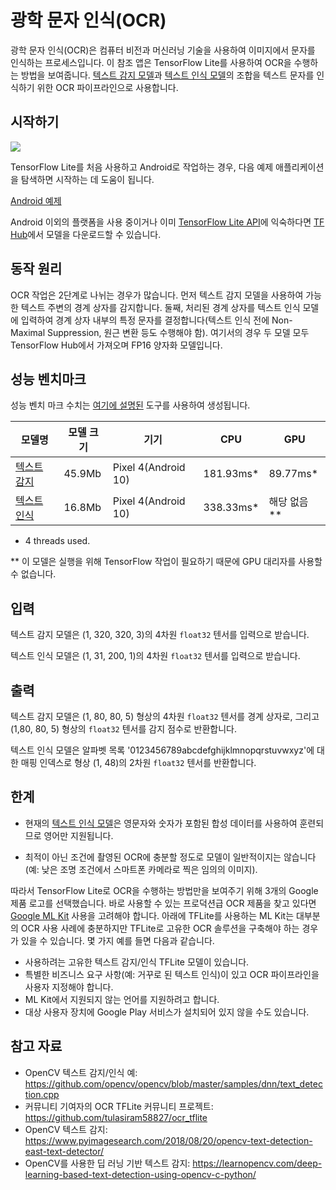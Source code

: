 # 광학 문자 인식(OCR)

광학 문자 인식(OCR)은 컴퓨터 비전과 머신러닝 기술을 사용하여 이미지에서 문자를 인식하는 프로세스입니다. 이 참조 앱은 TensorFlow Lite를 사용하여 OCR을 수행하는 방법을 보여줍니다. [텍스트 감지 모델](https://tfhub.dev/sayakpaul/lite-model/east-text-detector/fp16/1)과 [텍스트 인식 모델](https://tfhub.dev/tulasiram58827/lite-model/keras-ocr/float16/2)의 조합을 텍스트 문자를 인식하기 위한 OCR 파이프라인으로 사용합니다.

## 시작하기


<img src="images/screenshot.gif" class="attempt-right" style="max-width: 300px">

TensorFlow Lite를 처음 사용하고 Android로 작업하는 경우, 다음 예제 애플리케이션을 탐색하면 시작하는 데 도움이 됩니다.

<a class="button button-primary" href="https://github.com/tensorflow/examples/tree/master/lite/examples/optical_character_recognition/android">Android 예제</a>

Android 이외의 플랫폼을 사용 중이거나 이미 [TensorFlow Lite API](https://www.tensorflow.org/api_docs/python/tf/lite)에 익숙하다면 [TF Hub](https://tfhub.dev/)에서 모델을 다운로드할 수 있습니다.

## 동작 원리

OCR 작업은 2단계로 나뉘는 경우가 많습니다. 먼저 텍스트 감지 모델을 사용하여 가능한 텍스트 주변의 경계 상자를 감지합니다. 둘째, 처리된 경계 상자를 텍스트 인식 모델에 입력하여 경계 상자 내부의 특정 문자를 결정합니다(텍스트 인식 전에 Non-Maximal Suppression, 원근 변환 등도 수행해야 함). 여기서의 경우 두 모델 모두 TensorFlow Hub에서 가져오며 FP16 양자화 모델입니다.

## 성능 벤치마크

성능 벤치 마크 수치는 [여기에 설명된](https://www.tensorflow.org/lite/performance/benchmarks) 도구를 사용하여 생성됩니다.

<table>
  <thead>
    <tr>
      <th>모델명</th>
      <th>모델 크기</th>
      <th>기기</th>
      <th>CPU</th>
      <th>GPU</th>
    </tr>
  </thead>
  <tr>
    <td><a href="https://tfhub.dev/sayakpaul/lite-model/east-text-detector/fp16/1">텍스트 감지</a></td>
    <td>45.9Mb</td>
     <td>Pixel 4(Android 10)</td>
     <td>181.93ms*</td>
     <td>89.77ms*</td>
  </tr>
  <tr>
    <td><a href="https://tfhub.dev/tulasiram58827/lite-model/keras-ocr/float16/2">텍스트 인식</a></td>
    <td>16.8Mb</td>
     <td>Pixel 4(Android 10)</td>
     <td>338.33ms*</td>
     <td>해당 없음**</td>
  </tr>
</table>

* 4 threads used.

** 이 모델은 실행을 위해 TensorFlow 작업이 필요하기 때문에 GPU 대리자를 사용할 수 없습니다.

## 입력

텍스트 감지 모델은 (1, 320, 320, 3)의 4차원 `float32` 텐서를 입력으로 받습니다.

텍스트 인식 모델은 (1, 31, 200, 1)의 4차원 `float32` 텐서를 입력으로 받습니다.

## 출력

텍스트 감지 모델은 (1, 80, 80, 5) 형상의 4차원 `float32` 텐서를 경계 상자로, 그리고 (1,80, 80, 5) 형상의 `float32` 텐서를 감지 점수로 반환합니다.

텍스트 인식 모델은 알파벳 목록 '0123456789abcdefghijklmnopqrstuvwxyz'에 대한 매핑 인덱스로 형상 (1, 48)의 2차원 `float32` 텐서를 반환합니다.

## 한계

- 현재의 [텍스트 인식 모델](https://tfhub.dev/tulasiram58827/lite-model/keras-ocr/float16/2)은 영문자와 숫자가 포함된 합성 데이터를 사용하여 훈련되므로 영어만 지원됩니다.

- 최적이 아닌 조건에 촬영된 OCR에 충분할 정도로 모델이 일반적이지는 않습니다(예: 낮은 조명 조건에서 스마트폰 카메라로 찍은 임의의 이미지).

따라서 TensorFlow Lite로 OCR을 수행하는 방법만을 보여주기 위해 3개의 Google 제품 로고를 선택했습니다. 바로 사용할 수 있는 프로덕션급 OCR 제품을 찾고 있다면 [Google ML Kit](https://developers.google.com/ml-kit/vision/text-recognition) 사용을 고려해야 합니다. 아래에 TFLite를 사용하는 ML Kit는 대부분의 OCR 사용 사례에 충분하지만 TFLite로 고유한 OCR 솔루션을 구축해야 하는 경우가 있을 수 있습니다. 몇 가지 예를 들면 다음과 같습니다.

- 사용하려는 고유한 텍스트 감지/인식 TFLite 모델이 있습니다.
- 특별한 비즈니스 요구 사항(예: 거꾸로 된 텍스트 인식)이 있고 OCR 파이프라인을 사용자 지정해야 합니다.
- ML Kit에서 지원되지 않는 언어를 지원하려고 합니다.
- 대상 사용자 장치에 Google Play 서비스가 설치되어 있지 않을 수도 있습니다.

## 참고 자료

- OpenCV 텍스트 감지/인식 예: https://github.com/opencv/opencv/blob/master/samples/dnn/text_detection.cpp
- 커뮤니티 기여자의 OCR TFLite 커뮤니티 프로젝트: https://github.com/tulasiram58827/ocr_tflite
- OpenCV 텍스트 감지: https://www.pyimagesearch.com/2018/08/20/opencv-text-detection-east-text-detector/
- OpenCV를 사용한 딥 러닝 기반 텍스트 감지: https://learnopencv.com/deep-learning-based-text-detection-using-opencv-c-python/
